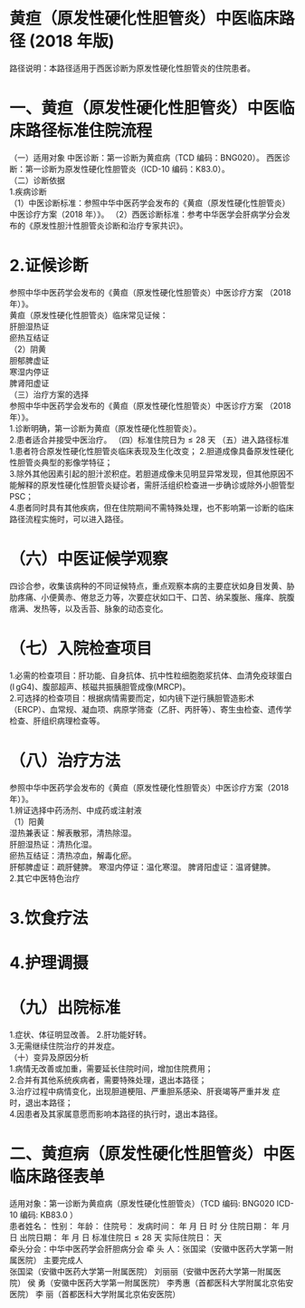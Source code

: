 # 黄疸（原发性硬化性胆管炎）中医临床路径 (2018 年版)  
路径说明：本路径适用于西医诊断为原发性硬化性胆管炎的住院患者。  
# 一、黄疸（原发性硬化性胆管炎）中医临床路径标准住院流程  
（一）适用对象 中医诊断：第一诊断为黄疸病（TCD 编码：BNG020）。 西医诊断：第一诊断为原发性硬化性胆管炎（ICD-10 编码：K83.0）。  
（二）诊断依据  
1.疾病诊断  
（1）中医诊断标准：参照中华中医药学会发布的《黄疸（原发性硬化性胆管炎）中医诊疗方案（2018 年）》。 （2）西医诊断标准：参考中华医学会肝病学分会发布的《原发性胆汁性胆管炎诊断和治疗专家共识》。  
# 2.证候诊断  
参照中华中医药学会发布的《黄疸（原发性硬化性胆管炎）中医诊疗方案
（2018 年）》。  
黄疸（原发性硬化性胆管炎）临床常见证候：  
肝胆湿热证  
瘀热互结证  
（2）阴黄  
胆郁脾虚证  
寒湿内停证  
脾肾阳虚证  
（三）治疗方案的选择  
参照中华中医药学会发布的《黄疸（原发性硬化性胆管炎）中医诊疗方案
（2018 年）》。  
1.诊断明确，第一诊断为黄疸（原发性硬化性胆管炎）。  
2.患者适合并接受中医治疗。 （四）标准住院日为${\leqslant}28$ 天 （五）进入路径标准 1.患者符合原发性硬化性胆管炎临床表现及生化改变； 2.胆道成像具备原发性硬化性胆管炎典型的影像学特征；  
3.除外其他因素引起的胆汁淤积症。若胆道成像未见明显异常发现，但其他原因不能解释的原发性硬化性胆管炎疑诊者，需肝活组织检查进一步确诊或除外小胆管型PSC；  
4.患者同时具有其他疾病，但在住院期间不需特殊处理，也不影响第一诊断的临床路径流程实施时，可以进入路径。  
# （六）中医证候学观察  
四诊合参，收集该病种的不同证候特点，重点观察本病的主要症状如身目发黄、胁肋疼痛、小便黄赤、倦怠乏力等，次要症状如口干、口苦、纳呆腹胀、瘙痒、脘腹痞满、发热等，以及舌苔、脉象的动态变化。  
# （七）入院检查项目  
1.必需的检查项目：肝功能、自身抗体、抗中性粒细胞胞浆抗体、血清免疫球蛋白$\mathrm{(I\,gG4)}$、腹部超声、核磁共振胰胆管成像(MRCP)。  
2.可选择的检查项目：根据病情需要而定，如内镜下逆行胰胆管造影术（ERCP）、血常规、凝血项、病原学筛查（乙肝、丙肝等）、寄生虫检查、遗传学检查、肝组织病理检查等。  
# （八）治疗方法  
参照中华中医药学会发布的《黄疸（原发性硬化性胆管炎）中医诊疗方案（2018 年）》。  
1.辨证选择中药汤剂、中成药或注射液  
（1）阳黄  
湿热兼表证：解表散邪，清热除湿。  
肝胆湿热证：清热化湿。  
瘀热互结证：清热凉血，解毒化瘀。  
肝郁脾虚证：疏肝健脾。  寒湿内停证：温化寒湿。 脾肾阳虚证：温肾健脾。  
2.其它中医特色治疗  
# 3.饮食疗法  
# 4.护理调摄  
# （九）出院标准  
1.症状、体征明显改善。  2.肝功能好转。  
3.无需继续住院治疗的并发症。  
（十）变异及原因分析  
1.病情无改善或加重，需要延长住院时间，增加住院费用；  
2.合并有其他系统疾病者，需要特殊处理，退出本路径；  
3.治疗过程中病情变化，出现胆道梗阻、严重胆系感染、肝衰竭等严重并发 症时，退出本路径；  
4.因患者及其家属意愿而影响本路径的执行时，退出本路径。  
# 二、黄疸病（原发性硬化性胆管炎）中医临床路径表单  
适用对象：第一诊断为黄疸病（原发性硬化性胆管炎）（TCD 编码: BNG020  ICD-10 编码: KB83.0 ）  
患者姓名：             性别：     年龄：      住院号：            发病时间：   年  月  日  时  分  住院日期：   年  月  日 出院日期：   年  月   日 标准住院日${\leqslant}28$ 天               实际住院日：    天  
牵头分会：中华中医药学会肝胆病分会  牵 头 人：张国梁（安徽中医药大学第一附属医院） 主要完成人  
张国梁（安徽中医药大学第一附属医院） 刘丽丽（安徽中医药大学第一附属医院） 侯  勇（安徽中医药大学第一附属医院） 李秀惠（首都医科大学附属北京佑安医院） 李  丽（首都医科大学附属北京佑安医院）  